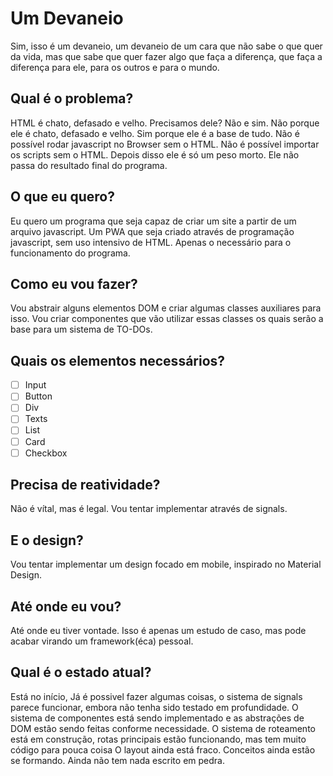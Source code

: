 # Um Devaneio

Sim, isso é um devaneio, um devaneio de um cara que não sabe o que quer da vida, mas que sabe que quer fazer algo que faça a diferença, que faça a diferença para ele, para os outros e para o mundo.

## Qual é o problema?

HTML é chato, defasado e velho. Precisamos dele? Não e sim. Não porque ele é chato, defasado e velho. Sim porque ele é a base de tudo. Não é possível rodar javascript no Browser sem o HTML. Não é possível importar os scripts sem o HTML. Depois disso ele é só um peso morto. Ele não passa do resultado final do programa.

## O que eu quero?

Eu quero um programa que seja capaz de criar um site a partir de um arquivo javascript. Um PWA que seja criado através de programação javascript, sem uso intensivo de HTML. Apenas o necessário para o funcionamento do programa.

## Como eu vou fazer?

Vou abstrair alguns elementos DOM e criar algumas classes auxiliares para isso.
Vou criar componentes que vão utilizar essas classes os quais serão a base para um sistema de TO-DOs.

## Quais os elementos necessários?

- [ ] Input
- [ ] Button
- [ ] Div
- [ ] Texts
- [ ] List
- [ ] Card
- [ ] Checkbox

## Precisa de reatividade?

Não é vítal, mas é legal. Vou tentar implementar através de signals.

## E o design?

Vou tentar implementar um design focado em mobile, inspirado no Material Design.

## Até onde eu vou?

Até onde eu tiver vontade. Isso é apenas um estudo de caso, mas pode acabar virando um framework(éca) pessoal.

## Qual é o estado atual?

Está no início, Já é possivel fazer algumas coisas, o sistema de signals parece funcionar, embora não tenha sido testado em profundidade. O sistema de componentes está sendo implementado e as abstrações de DOM estão sendo feitas conforme necessidade. O sistema de roteamento está em construção, rotas principais estão funcionando, mas tem muito código para pouca coisa
O layout ainda está fraco.
Conceitos ainda estão se formando.
Ainda não tem nada escrito em pedra.
